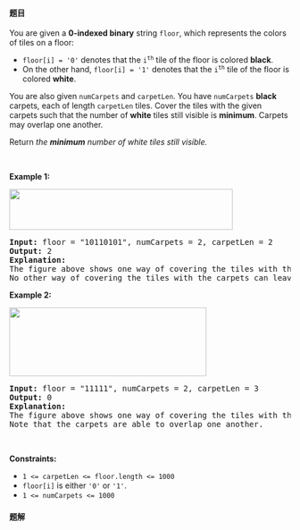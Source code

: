 #### 题目
<p>You are given a <strong>0-indexed binary</strong> string <code>floor</code>, which represents the colors of tiles on a floor:</p>

<ul>
	<li><code>floor[i] = &#39;0&#39;</code> denotes that the <code>i<sup>th</sup></code> tile of the floor is colored <strong>black</strong>.</li>
	<li>On the other hand, <code>floor[i] = &#39;1&#39;</code> denotes that the <code>i<sup>th</sup></code> tile of the floor is colored <strong>white</strong>.</li>
</ul>

<p>You are also given <code>numCarpets</code> and <code>carpetLen</code>. You have <code>numCarpets</code> <strong>black</strong> carpets, each of length <code>carpetLen</code> tiles. Cover the tiles with the given carpets such that the number of <strong>white</strong> tiles still visible is <strong>minimum</strong>. Carpets may overlap one another.</p>

<p>Return <em>the <strong>minimum</strong> number of white tiles still visible.</em></p>

<p>&nbsp;</p>
<p><strong class="example">Example 1:</strong></p>
<img alt="" src="https://assets.leetcode.com/uploads/2022/02/10/ex1-1.png" style="width: 400px; height: 73px;" />
<pre>
<strong>Input:</strong> floor = &quot;10110101&quot;, numCarpets = 2, carpetLen = 2
<strong>Output:</strong> 2
<strong>Explanation:</strong> 
The figure above shows one way of covering the tiles with the carpets such that only 2 white tiles are visible.
No other way of covering the tiles with the carpets can leave less than 2 white tiles visible.
</pre>

<p><strong class="example">Example 2:</strong></p>
<img alt="" src="https://assets.leetcode.com/uploads/2022/02/10/ex2.png" style="width: 353px; height: 123px;" />
<pre>
<strong>Input:</strong> floor = &quot;11111&quot;, numCarpets = 2, carpetLen = 3
<strong>Output:</strong> 0
<strong>Explanation:</strong> 
The figure above shows one way of covering the tiles with the carpets such that no white tiles are visible.
Note that the carpets are able to overlap one another.
</pre>

<p>&nbsp;</p>
<p><strong>Constraints:</strong></p>

<ul>
	<li><code>1 &lt;= carpetLen &lt;= floor.length &lt;= 1000</code></li>
	<li><code>floor[i]</code> is either <code>&#39;0&#39;</code> or <code>&#39;1&#39;</code>.</li>
	<li><code>1 &lt;= numCarpets &lt;= 1000</code></li>
</ul>


 #### 题解